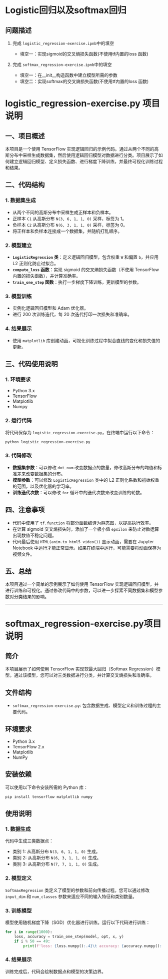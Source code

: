 # Logistic回归以及softmax回归


## 问题描述
1. 完成 `logistic_regression-exercise.ipnb`中的填空
   * 填空一：实现sigmoid的交叉熵损失函数(不使用tf内置的loss 函数)
   
1. 完成 `softmax_regression-exercise.ipnb`中的填空
    * 填空一：在__init__构造函数中建立模型所需的参数
    * 填空二：实现softmax的交叉熵损失函数(不使用tf内置的loss 函数)

# logistic_regression-exercise.py 项目说明

## 一、项目概述
本项目是一个使用 TensorFlow 实现逻辑回归的示例代码。通过从两个不同的高斯分布中采样生成数据集，然后使用逻辑回归模型对数据进行分类。项目展示了如何建立逻辑回归模型、定义损失函数、进行梯度下降训练，并最终可视化训练过程和结果。

## 二、代码结构
### 1. 数据集生成
- 从两个不同的高斯分布中采样生成正样本和负样本。
- 正样本 `C1` 从高斯分布 `N(3, 6, 1, 1, 0)` 采样，标签为 1。
- 负样本 `C2` 从高斯分布 `N(6, 3, 1, 1, 0)` 采样，标签为 0。
- 将正样本和负样本连接成一个数据集，并随机打乱顺序。

### 2. 模型建立
- **`LogisticRegression` 类**：定义逻辑回归模型，包含权重 `W` 和偏置 `b`，并应用 L2 正则化防止过拟合。
- **`compute_loss` 函数**：实现 sigmoid 的交叉熵损失函数（不使用 TensorFlow 内置的损失函数），并计算准确率。
- **`train_one_step` 函数**：执行一步梯度下降训练，更新模型的参数。

### 3. 模型训练
- 实例化逻辑回归模型和 Adam 优化器。
- 进行 200 次训练迭代，每 20 次迭代打印一次损失和准确率。

### 4. 结果展示
- 使用 `matplotlib` 库创建动画，可视化训练过程中拟合直线的变化和损失值的更新。

## 三、代码使用说明
### 1. 环境要求
- Python 3.x
- TensorFlow
- Matplotlib
- Numpy

### 2. 运行代码
将代码保存为 `logistic_regression-exercise.py`，在终端中运行以下命令：
```bash
python logistic_regression-exercise.py
```

### 3. 代码修改
- **数据集参数**：可以修改 `dot_num` 改变数据点的数量，修改高斯分布的均值和标准差来改变数据集的分布。
- **模型参数**：可以修改 `LogisticRegression` 类中的 L2 正则化系数和初始权重的范围，以及优化器的学习率。
- **训练迭代次数**：可以修改 `for` 循环中的迭代次数来改变训练的轮数。

## 四、注意事项
- 代码中使用了 `tf.function` 将部分函数编译为静态图，以提高执行效率。
- 在计算 sigmoid 交叉熵损失时，添加了一个极小值 `epsilon` 来防止对数运算出现数值不稳定问题。
- 代码最后使用 `HTML(anim.to_html5_video())` 显示动画，需要在 Jupyter Notebook 中运行才能正常显示。如果在终端中运行，可能需要将动画保存为视频文件。

## 五、总结
本项目通过一个简单的示例展示了如何使用 TensorFlow 实现逻辑回归模型，并进行训练和可视化。通过修改代码中的参数，可以进一步探索不同数据集和模型参数对分类结果的影响。

---

# softmax_regression-exercise.py项目说明

## 简介

本项目展示了如何使用 TensorFlow 实现软最大回归（Softmax Regression）模型。通过该模型，您可以对三类数据进行分类，并计算交叉熵损失和准确率。

## 文件结构

-   `softmax_regression-exercise.py`: 包含数据生成、模型定义和训练过程的主要代码。

## 环境要求

-   Python 3.x
-   TensorFlow 2.x
-   Matplotlib
-   NumPy

## 安装依赖

可以使用以下命令安装所需的 Python 库：

```bash
pip install tensorflow matplotlib numpy
```

## 使用说明

### 1. 数据生成

代码中生成三类数据点：

-   类别 1: 从高斯分布 `N(3, 6, 1, 1, 0)` 生成。
-   类别 2: 从高斯分布 `N(6, 3, 1, 1, 0)` 生成。
-   类别 3: 从高斯分布 `N(7, 7, 1, 1, 0)` 生成。

### 2. 模型定义

`SoftmaxRegression` 类定义了模型的参数和前向传播过程。您可以通过修改 `input_dim` 和 `num_classes` 参数来适应不同的输入特征和类别数量。

### 3. 训练模型

模型使用随机梯度下降（SGD）优化器进行训练。运行以下代码进行训练：

```python
for i in range(1000):
    loss, accuracy = train_one_step(model, opt, x, y)
    if i % 50 == 49:
        print(f'loss: {loss.numpy():.4}\t accuracy: {accuracy.numpy():.4}')
```

### 4. 结果展示

训练完成后，代码会绘制数据点和模型的决策边界。
